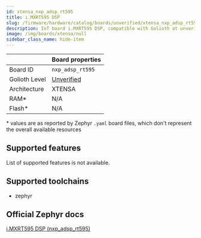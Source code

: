 ```yaml
---
id: xtensa_nxp_adsp_rt595
title: i.MXRT595 DSP
slug: /firmware/hardware/catalog/boards/unverified/xtensa_nxp_adsp_rt595
description: IoT board i.MXRT595 DSP, compatible with Golioth at unverified level.
image: /img/boards/xtensa/null
sidebar_class_name: hide-item
---
```


[//]: # (This is an auto-generated file, do not edit! Changes to it will be lost upon re-generation)



|                | Board properties     |
| -------------  | -------------------- |
| Board ID       | `nxp_adsp_rt595` |
| Golioth Level  | [Unverified](/firmware/hardware#unverified-boards) |
| Architecture   | XTENSA |
| RAM*           | N/A |
| Flash*         | N/A |

\* values are as reported by Zephyr `.yaml` board files, which don't represent the overall available resources



## Supported features

List of supported features is not available.

## Supported toolchains

* zephyr

## Official Zephyr docs

[i.MXRT595 DSP (nxp_adsp_rt595)](https://docs.zephyrproject.org/latest/boards/xtensa/nxp_adsp_rt595/doc/index.html)
